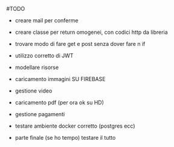 #TODO

- creare mail per conferme
- creare classe per return omogenei, con codici http da libreria
- trovare modo di fare get e post senza dover fare n if
- utilizzo corretto di JWT
- modellare risorse
- caricamento immagini SU FIREBASE
- gestione video
- caricamento pdf (per ora ok su HD)
- gestione pagamenti
- testare ambiente docker corretto (postgres ecc)

- parte finale (se ho tempo) testare il tutto
